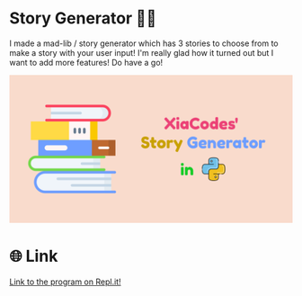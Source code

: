 # Story Generator 🐍📖

I made a mad-lib / story generator which has 3 stories to choose from to make a story with your user input! I'm really glad how it turned out but I want to add more features! Do have a go!

![Cover image of the project!](banner1.png)

# 🌐 Link
[Link to the program on Repl.it!](https://replit.com/@xiacodes/Story-Generator?v=1)

